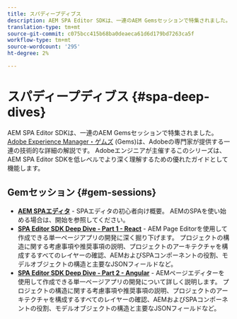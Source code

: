 ```yaml
---
title: スパディープディブス
description: AEM SPA Editor SDKは、一連のAEM Gemsセッションで特集されました。 Adobeエンジニアが主催するこのシリーズは、AEM SPA Editor SDKを低レベルでより深く理解するための優れたガイドとして機能します。これは、Adobeエンジニアが主催します。
translation-type: tm+mt
source-git-commit: c075bcc415b68ba0deaeca61d6d179bd7263ca5f
workflow-type: tm+mt
source-wordcount: '295'
ht-degree: 2%

---
```



# スパディープディブス {#spa-deep-dives}

AEM SPA Editor SDKは、一連のAEM Gemsセッションで特集されました。 [Adobe Experience Manager・ゲムズ](https://helpx.adobe.com/jp/experience-manager/kt/eseminars/gems/aem-index.html) (Gems)は、Adobeの専門家が提供する一連の技術的な詳細の解説です。 Adobeエンジニアが主催するこのシリーズは、AEM SPA Editor SDKを低レベルでより深く理解するための優れたガイドとして機能します。

## Gemセッション {#gem-sessions}

* **[AEM SPAエディタ](https://helpx.adobe.com/experience-manager/kt/eseminars/gems/aem-spa-editor.html)[](https://helpx.adobe.com/experience-manager/kt/eseminars/gems/aem-spa-editor.html)** - SPAエディタの初心者向け概要。 AEMのSPAを使い始める場合は、開始を参照してください。
* **[SPA Editor SDK Deep Dive - Part 1 - React](https://helpx.adobe.com/experience-manager/kt/eseminars/gems/SPA-Editor-SDK-Deep-Dive-React.html)** - AEM Page Editorを使用して作成できる単一ページアプリの開発に深く掘り下げます。 プロジェクトの構造に関する考慮事項や推奨事項の説明、プロジェクトのアーキテクチャを構成するすべてのレイヤーの確認、AEMおよびSPAコンポーネントの役割、モデルオブジェクトの構造と主要なJSONフィールドなど。
* **[SPA Editor SDK Deep Dive - Part 2 - Angular](https://helpx.adobe.com/experience-manager/kt/eseminars/gems/SPA-Editor-SDK-Deep-Dive-Angular.html)** - AEMページエディターを使用して作成できる単一ページアプリの開発について詳しく説明します。 プロジェクトの構造に関する考慮事項や推奨事項の説明、プロジェクトのアーキテクチャを構成するすべてのレイヤーの確認、AEMおよびSPAコンポーネントの役割、モデルオブジェクトの構造と主要なJSONフィールドなど。

